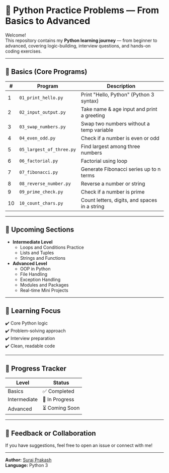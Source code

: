 # 🐍 Python Practice Problems — From Basics to Advanced

Welcome!  
This repository contains my **Python learning journey** — from beginner to advanced, covering logic-building, interview questions, and hands-on coding exercises.

---

## 📘 **Basics (Core Programs)**

| # | Program | Description |
|---|----------|-------------|
| 1 | `01_print_hello.py` | Print "Hello, Python" (Python 3 syntax) |
| 2 | `02_input_output.py` | Take name & age input and print a greeting |
| 3 | `03_swap_numbers.py` | Swap two numbers without a temp variable |
| 4 | `04_even_odd.py` | Check if a number is even or odd |
| 5 | `05_largest_of_three.py` | Find largest among three numbers |
| 6 | `06_factorial.py` | Factorial using loop |
| 7 | `07_fibonacci.py` | Generate Fibonacci series up to n terms |
| 8 | `08_reverse_number.py` | Reverse a number or string |
| 9 | `09_prime_check.py` | Check if a number is prime |
| 10 | `10_count_chars.py` | Count letters, digits, and spaces in a string |

---

## 🚀 **Upcoming Sections**

- **Intermediate Level**
  - Loops and Conditions Practice
  - Lists and Tuples
  - Strings and Functions
- **Advanced Level**
  - OOP in Python
  - File Handling
  - Exception Handling
  - Modules and Packages
  - Real-time Mini Projects

---

## 🧠 **Learning Focus**

✔️ Core Python logic  
✔️ Problem-solving approach  
✔️ Interview preparation  
✔️ Clean, readable code

---

## 📅 Progress Tracker

| Level | Status |
|--------|---------|
| Basics | ✅ Completed |
| Intermediate | 🔄 In Progress |
| Advanced | ⏳ Coming Soon |

---

## 💬 Feedback or Collaboration

If you have suggestions, feel free to open an issue or connect with me!

---

**Author:** [Suraj Prakash](https://github.com/surajprakash267)  
**Language:** Python 3  

